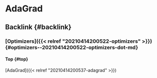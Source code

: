 # AdaGrad


## Backlink {#backlink}


### [Optimizers]({{< relref "20210414200522-optimizers" >}}) {#optimizers--20210414200522-optimizers-dot-md}


#### Top {#top}

[AdaGrad]({{< relref "20210414200537-adagrad" >}})
